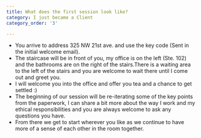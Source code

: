```yaml
---
title: What does the first session look like?
category: I just became a Client
category_order: '3'

---
```

<ul>
<li>You arrive to address 325 NW 21st ave. and use the key code (Sent in the initial welcome email).</span></li>
<li>The staircase will be in front of you, my office is on the left (Ste. 102) and the bathrooms are on the right of the stairs.There is a waiting area to the left of the stairs and you are welcome to wait there until I come out and greet you.</span></li>
<li>I will welcome you into the office and offer you tea and a chance to get settled :)</span></li>
<li>The beginning of our session will be re-iterating some of the key points from the paperwork, I can share a bit more about the way I work and my ethical responsibilities and you are always welcome to ask any questions you have.</span></li>
<li>From there we get to start wherever you like as we continue to have more of a sense of each other in the room together. </span></li>
</ul>
